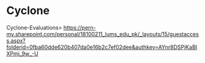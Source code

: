 # Cyclone
Cyclone-Evaluations>
        https://pern-my.sharepoint.com/personal/18100211_lums_edu_pk/_layouts/15/guestaccess.aspx?folderid=0fba60dde620b407da0e16b2c7ef02dee&authkey=AYnr8DSPjKaBIXPmj_9w_-U
